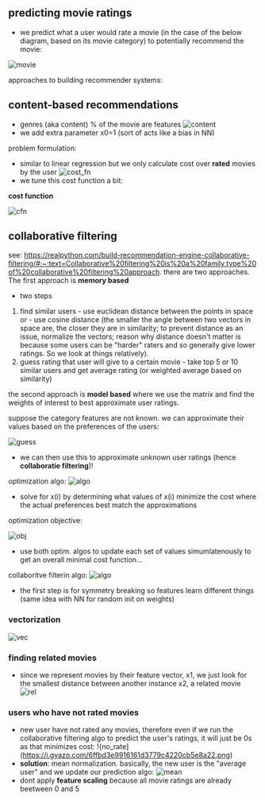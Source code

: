 ## predicting movie ratings
  - we predict what a user would rate a movie (in the case of the below diagram, based on its movie category) to potentially recommend the movie:
  
![movie](https://i.gyazo.com/4bf0104675d91b76357284952e801331.png)

approaches to building recommender systems:
## content-based recommendations
  - genres (aka content) % of the movie are features
![content](https://i.gyazo.com/905a5de8eebbd897dad40c10027f384e.png)
  - we add extra parameter x0=1 (sort of acts like a bias in NN)

problem formulation:
  - similar to linear regression but we only calculate cost over **rated** movies by the user
  ![cost_fn](https://i.gyazo.com/1a02b92daecbc40f3d8009b4831347d3.png)
  - we tune this cost function a bit:
  
**cost function**

![cfn](https://i.gyazo.com/c68e56b9fd0e74b2cbe4f071f9ebb243.png)

## collaborative filtering
see: https://realpython.com/build-recommendation-engine-collaborative-filtering/#:~:text=Collaborative%20filtering%20is%20a%20family,type%20of%20collaborative%20filtering%20approach.
there are two approaches. The first approach is **memory based**
  - two steps
  1. find similar users
    - use euclidean distance between the points in space or
    - use cosine distance (the smaller the angle between two vectors in space are, the closer they are in similarity; to prevent distance as an issue, normalize the vectors; reason why distance doesn't matter is because some users can be "harder" raters and so generally give lower ratings. So we look at things relatively).
  2. guess rating that user will give to a certain movie
    - take top 5 or 10 similar users and get average rating (or weighted average based on similarity)

the second approach is **model based** where we use the matrix and find the weights of interest to best approximate user ratings.

suppose the category features are not known. we can approximate their values based on the preferences of the users:

![guess](https://i.gyazo.com/929569c1270c750d39792a6283cba4c2.png)
  - we can then use this to approximate unknown user ratings (hence **collaboratie filtering**)!

optimization algo:
![algo](https://i.gyazo.com/5d559a5a8446a399cbe0eae60e5777e1.png)
  - solve for x(i) by determining what values of x(i) minimize the cost where the actual preferences best match the approximations
 
optimization objective:

![obj](https://i.gyazo.com/3e45ae27eac0edfd1172b6f4f38af2d4.png)
  - use both optim. algos to update each set of values simumlatenously to get an overall minimal cost function...
  
collaboritve filterin algo:
![algo](https://i.gyazo.com/ab492cd6f1a616d4219c88051885ae3f.png)
  - the first step is for symmetry breaking so features learn different things (same idea with NN for random init on weights)

### vectorization

![vec](https://i.gyazo.com/b78058d9d77f9f2be8b449e90dfbae16.png)

### finding related movies
  - since we represent movies by their feature vector, x1, we just look for the smallest distance between another instance x2, a related movie
![rel](https://i.gyazo.com/b7b29a842c468b386f387ecd45a3c38c.png)

### users who have not rated movies
  - new user have not rated any movies, therefore even if we run the collaborative filtering algo to predict the user's ratings, it will just be 0s as that minimizes cost:
!{no_rate](https://i.gyazo.com/6ffbd3e9916161d3779c4220cb5e8a22.png)
  - **solution**: mean normalization. basically, the new user is the "average user" and we update our prediction algo:
![mean](https://i.gyazo.com/e579b4204d6769a6375d684f60239b14.png)
  - dont apply **feature scaling** because all movie ratings are already beetween 0 and 5
  
  

